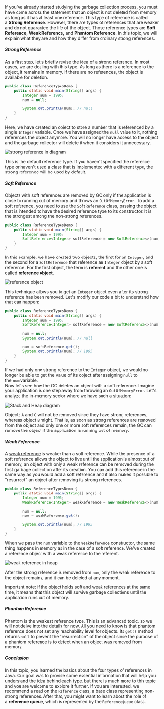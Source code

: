 If you've already started studying the garbage collection process, you must have come across the statement that an object is not deleted from memory as long as it has at least one reference. This type of reference is called a **Strong Reference**. However, there are types of references that are weaker and do not guarantee the life of the object. Those reference types are **Soft Reference**, **Weak Reference,** and **Phantom Reference**. In this topic, we will explain what they are and how they differ from ordinary strong references.
##### Strong Reference

As a first step, let's briefly revise the idea of a strong reference. In most cases, we are dealing with this type. As long as there is a reference to the object, it remains in memory. If there are no references, the object is available for deletion.

```java
public class ReferenceTypesDemo {
    public static void main(String[] args) {
        Integer num = 1995;
        num = null;

        System.out.println(num); // null
    }
}
```

Here, we have created an object to store a number that is referenced by a single `Integer` variable. Once we have assigned the `null` value to it, nothing references the object anymore. You will no longer have access to the object and the garbage collector will delete it when it considers it unnecessary.

![strong reference in diagram](https://ucarecdn.com/a7f029c3-27b2-40a9-b667-fabaa48057fa/)

This is the default reference type. If you haven't specified the reference type or haven't used a class that is implemented with a different type, the strong reference will be used by default.

##### Soft Reference

Objects with soft references are removed by GC only if the application is close to running out of memory and throws an `OutOfMemoryError`. To add a soft reference, you need to use the `SoftReference` class, passing the object that is intended to have the desired reference type to its constructor. It is the strongest among the non-strong references.

```java
public class ReferenceTypesDemo {
    public static void main(String[] args) {
        Integer num = 1995;
        SoftReference<Integer> softReference = new SoftReference<>(num);
    }
}
```

In this example, we have created two objects, the first for an `Integer`, and the second for a `SoftReference` that reference an `Integer` object by a soft reference. For the first object, the term is **referent** and the other one is called **reference object**.

![reference object](https://ucarecdn.com/69259ec4-af40-4051-b878-8624f89583f1/)

This technique allows you to get an `Integer` object even after its strong reference has been removed. Let's modify our code a bit to understand how that can happen:

```java
public class ReferenceTypesDemo {
    public static void main(String[] args) {
        Integer num = 1995;
        SoftReference<Integer> softReference = new SoftReference<>(num);

        num = null;
        System.out.println(num); // null

        num = softReference.get();
        System.out.println(num); // 1995
    }
}
```

If we had only one strong reference to the `Integer` object, we would no longer be able to get the value of its object after assigning `null` to the `num` variable.  
Now let's see how the GC deletes an object with a soft reference. Imagine your application is one step away from throwing an `OutOfMemoryError`. Let's analyze the in-memory sector where we have such a situation:

![Stack and Heap diagram](https://ucarecdn.com/f2b7b77e-700b-446d-a7ee-00df8f4c8ea5/)

Objects `A` and `C` will not be removed since they have strong references, whereas object `B` might. That is, as soon as strong references are removed from the object and only one or more soft references remain, the GC can remove the object if the application is running out of memory.

##### Weak Reference

A [weak reference](https://docs.oracle.com/en/java/javase/17/docs/api/java.base/java/lang/ref/WeakReference.html) is weaker than a soft reference. While the presence of a soft reference allows the object to live until the application is almost out of memory, an object with only a weak reference can be removed during the first garbage collection after its creation. You can add this reference in the same way as you would add a soft reference and it also makes it possible to "resurrect" an object after removing its strong references.

```java
public class ReferenceTypesDemo {
    public static void main(String[] args) {
        Integer num = 1995;
        WeakReference<Integer> weakReference = new WeakReference<>(num);

        num = null;
        num = weakReference.get();

        System.out.println(num); // 1995
    }
}
```

When we pass the `num` variable to the `WeakReference` constructor, the same thing happens in memory as in the case of a soft reference. We've created a reference object with a weak reference to the referent.

![weak reference in heap](https://ucarecdn.com/6457186f-d2a4-4e27-8de2-c000aa21882f/)

After the strong reference is removed from `num`, only the weak reference to the object remains, and it can be deleted at any moment.

Important note: if the object holds soft and weak references at the same time, it means that this object will survive garbage collections until the application runs out of memory.

##### Phantom Reference

[Phantom](https://docs.oracle.com/en/java/javase/17/docs/api/java.base/java/lang/ref/PhantomReference.html) is the weakest reference type. This is an advanced topic, so we will not delve into the details for now. All you need to know is that phantom reference does not set any reachability level for objects. Its `get()` method returns `null` to prevent the "resurrection" of the object since the purpose of a phantom reference is to detect when an object was removed from memory.

##### Conclusion

In this topic, you learned the basics about the four types of references in Java. Our goal was to provide some essential information that will help you understand the idea behind each type, but there is much more to this topic and you are welcome to explore it further. If you are interested, we recommend a read on the `Reference` class, a base class representing non-strong references. After that, you might want to learn about the role of a **reference queue**, which is represented by the `ReferenceQueue` class.